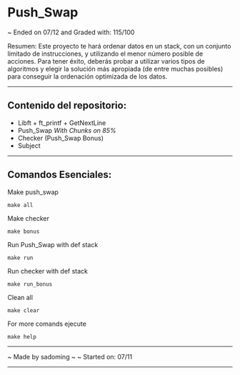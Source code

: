 # Push_Swap

~ Ended on 07/12 and Graded with: 115/100

Resumen:
Este proyecto te hará ordenar datos en un stack, con un conjunto limitado de
instrucciones, y utilizando el menor número posible de acciones. Para tener éxito,
deberás probar a utilizar varios tipos de algoritmos y elegir la solución más apropiada
(de entre muchas posibles) para conseguir la ordenación optimizada de los datos.

***
## Contenido del repositorio:
- Libft + ft_printf + GetNextLine
- Push_Swap *With Chunks on 85%*
- Checker (Push_Swap Bonus)
- Subject

***
## Comandos Esenciales:

Make push_swap

    make all

Make checker

    make bonus

Run Push_Swap with def stack

    make run

Run checker with def stack

    make run_bonus

Clean all

    make clear

For more comands ejecute

    make help

***
~ Made by sadoming ~ ~ Started on: 07/11
***
